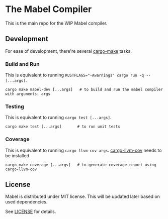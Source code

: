 # The Mabel Compiler

This is the main repo for the WIP Mabel compiler.

## Development

For ease of development, there're several [cargo-make](https://github.com/sagiegurari/cargo-make) tasks.

### Build and Run

This is equivalent to running `RUSTFLAGS="-Awarnings" cargo run -q -- [...args]`.

```
cargo make mabel-dev [...args]   # to build and run the mabel compiler with arguments: args
```

### Testing

This is equivalent to running `cargo test [...args]`.

```
cargo make test [...args]       # to run unit tests
```

### Coverage

This is equivalent to running `cargo llvm-cov args`. [cargo-llvm-cov](https://github.com/taiki-e/cargo-llvm-cov) needs to be installed.

```
cargo make coverage [...args]   # to generate coverage report using cargo-llvm-cov
```

## License

Mabel is distributed under MIT license. This will be updated later based on used dependencies.

See [LICENSE](LICENSE) for details.
